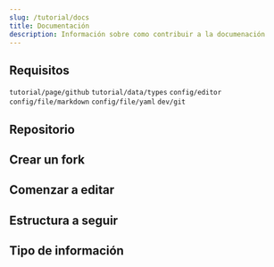 ```yaml
---
slug: /tutorial/docs
title: Documentación
description: Información sobre como contribuir a la documenación
---
```


## Requisitos

`tutorial/page/github`
`tutorial/data/types`
`config/editor`
`config/file/markdown`
`config/file/yaml`
`dev/git`

## Repositorio

## Crear un fork

## Comenzar a editar

## Estructura a seguir

## Tipo de información
